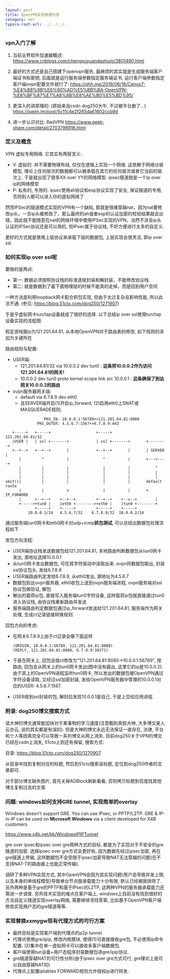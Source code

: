 ```yaml
---
layout: post
title: OpenVPN实现原理分析
category: net
typora-root-url: ../../../..
---
```


### vpn入门了解

1. 当前业界软件加速器概述:
https://www.cnblogs.com/chengxuyuandashu/p/3801490.html

2. 最好的方式还是自己搭建下openvpn服务, 最麻烦的其实就是生成服务端客户端证书和密钥, 后面就是运行服务端参数指定服务端证书, 运行客户端参数指定客户端ovpn配置文件就行了:
https://qhh.me/2019/06/16/Cenos7-%E4%B8%8B%E6%90%AD%E5%BB%BA-OpenVPN-%E8%BF%87%E7%A8%8B%E8%AE%B0%E5%BD%95/

3. 更深入的讲原理的: (原始来自csdn dog250大牛, 不过被平台删了...)
https://juejin.im/post/5c11c4e2f265da61602ccb9d

4. 进一步认识对比: BadVPN
https://www.geek-share.com/detail/2703798916.html



### 定义及概念

VPN 虚拟专用网络. 它其实有两层含义:

* V: 虚拟的. 并不需要物理布线, 仅仅在逻辑上实现一个网络. 这依赖于网络分层模型, 理论上任何层次的数据都可以被承载在其它的任何层次或者它当前的层次上. 于是就出现了很多XX over YY的网络模型. ipsec隧道就是一个ip over ip的网络模型
* P: 私有的, 专用的. ipsec使用ah协议和esp协议实现了安全, 保证隧道的专用, 否则别人都可以进入你的虚拟网络了

然而IPSec的隧道模式实现的VPN有一个缺陷, 那就是很难穿越nat，因为nat要修改ip头，一旦ip头被修改了，那么最终的ah或者esp的认证加密的校验结果就会出错，因此就不能随意在nat的网络环境中使用IPSec实现的VPN，当然不涉及ip头认证的IPSec协议还是可以用的, 但IPsec属于协议栈, 不好方便进行太多的自定义.

更好的方式就是使用上层协议来承载下层的数据包, 上层实现会很灵活, 即ip over ssl

### 如何实现ip over ssl呢

要做的是两点:

* 第一: 数据必须按照协议栈的标准逐级封装和解封装，不能修改协议栈. 
* 第二: 就是数据到了最下面物理层的时候不能真的走掉，而是回到用户空间

一种方法是利用loopback网卡配合抓包实现, 但由于太过复杂且影响性能, 所以此法不通. (参见: https://blog.51cto.com/dog250/1271907)

于是乎虚拟网卡tun/tap设备就成了很好的选择. 以下总结ip over ssl使用tun/tap设备实现的流程图:



假定游戏服ip为121.201.64.81, 从本地OpenVPN对于路由表的修改, 如下规则的添加为关键所在

路由规则与配置:

* USER端: 
  * 121.201.64.81/32 via 10.0.0.2 dev tun0 : **这条将10.0.0.2作为访问121.201.64.81的网关!**
  * 10.0.0.2 dev tun0 proto kernel scope link src 10.0.0.1 : **这条确保了到达网关10.0.0.2的路由**
* ovpn服务器网关端: 
  * default via 6.7.8.9 dev eth0
  * 且SERVER端开启(1)开启ip_forward; (2)启用eth0上SNAT或MASQUERADE规则; 

```
                 PKG_IN: 10.0.0.1:56789+>121.201.64.81:8080
              PKG_OUTER: 4.5.6.7:1567+>6.7.8.9:443

   +-----+   +-----+                    +-----+           121.201.64.81/32
   |USER |   | ssl +-------+            | ssl +-------+       +--------+
   +--+--+   +--+--+       |            +--+--+       |       | SERVER |
      |         ^          |               ^          |       +---+----+
      |         |          |               |          |           ^
      |         |          |               |          |           |
      |         |          |               |          |           |
xmit()|         |          |               |          |       default route
      |         |          v               |          |       + IP_FORWORD
      |      +--+--+    +--+--+         +--+--+    +--v--+        |
      +----->+tun0 |    |eth0 +-------->+eth0 |    |tun0 +--------+
             +-----+    +-----+         +-----+    +-----+
          10.0.0.1/24   4.5.6.7/32    6.7.8.9/32  10.0.0.2/24

```

通过服务端tun0网卡和eth0网卡对udp+icmp**抓包测试**, 可以总结出数据包处理流程如下

发包方向流程: 

* USER端协议栈发送数据包给121.201.64.81, 本地路由判断数据包从tun0网卡发出, 源地址选择10.0.0.1
* 从tun0网卡发出数据包, 可在其字符驱动中读取出来. ovpn将数据包取出, 封装ssl协议包头, 发给6.7.8.9
* USER端路由判定发给6.7.8.9, 从eth0发出, 源地址为4.5.6.7
* 数据包到达ovpn服务器, eth0收包上送到ovpn服务端进程, ovpn服务端对ssl协议包做验证, 解包
* 解出的载荷ip包, 直接写入服务端tun0字符设备, 这样载荷ip包就直接通过tun0进入协议栈, 由协议栈重新路由并发送
* 服务端路由判定数据包通过ip_forward发送给121.201.64.81, 服务端作为网关处理, 生成ct记录链接转换规则.

回包方向的考虑: 

* 在网关6.7.8.9上由于ct记录会像下面这样

  ```
  (ORIGIN, 10.0.0.1:56789, 121.201.64.81:8080)
  (REPLY, 121.201.64.81:8080, 6.7.8.9:38371)
  ```

* 于是在网关上, 回包会按ct修改为"121.201.64.81:8080->10.0.0.1:56789", 按路由, 回包会从网关上的tun0网卡发出(图中没有画出, 这里它的ip是10.0.0.2). 由于其上的OpenVPN进程监听tun0网卡, 所以发出的数据包被OpenVPN通过字符设备读取, 又经过ssl加密封装, 发给OpenVPN服务器中管理的10.0.0.1对应的USER: 4.5.6.7:1567.

* USER收到ssl封装的包, 解封后发现10.0.0.1是自己, 于是上交给应用进程.







### 附录: dog250博文搜索方式

读大神的博文通常能加快对于某事物的学习速度(注意甄别真假大神, 大多博文是人云亦云, 说的其实都是有误的). 但是大神的博文永远无法保证一直存在, 法律, 平台和个人等因素完全可以导致一系列博文从网上消失. 目前dog250关于VPN的博文已经在csdn上消失, 51cto上则还有保留, 搜索方式:

目录: https://blog.51cto.com/dog250/1270907

从目录中找到复制对应的标题, 然后到51cto搜索该标题, 定位到dog250作者的文章即可.

对于部分博文缺失图片, 首先关掉ADBlock刷新看看, 否则拷贝标题到百度找其他博主复制过去的文章.



### 问题: windows如何支持GRE tunnel, 实现简单的overlay

Windows doesn't support GRE. You can  use IPsec, or PPTP/L2TP. GRE & IP-in-IP can be used on **Microsoft Windows** via a client developed for X4B customers

https://www.x4b.net/kb/WindowsIPIPTunnel



gre over ipsec和ipsec over gre两种方式的目标, 都是为了实现对于不安全的gre隧道的加密. 选择ipsec over gre方式会更好些, 因为数据先经过ipsec加密, 再在gre隧道上传输, 这样数据包不会受限于ipsec加密导致NAT无法穿越的问题(在不支持NAT-T的路由器上也能正常传输). 

调研了多种VPN实现方式, 其中OpenVPN会因为其实现问题(用户态导致并发上限, 以及本身的单线程模型)导致单台节点服承载能力十分有限, 默认已经被我排除了. 另外两种是基于gre的PPTP和基于IPsec的L2TP, 这两种VPN的服务器承载能力还需进一步调查. 另外技术实现的难点在客户端上, windows上目前没有找到很好的方法自定义隧道实现overlay网络, 需要继续寻找答案, 比如基于OpenVPN客户端修改实现用户态的gre隧道等等.



### 实现替换xxmygw现有代理方式的可行方案

* 最终目标是实现客户端到代理点的p2p tunnel
* 代理点使用gre/ipip, 修改内核模块, 使得(1)可直接接收gre包, 不必使用ip命令配置. (2)集中在单一虚拟网卡可以接收多客户端数据包.
* 客户端使用tun设备+用户态程序封装数据包进gre/ipip协议.
* gre隧道穿越NAT的可行性分析(由于ipsec over gre方式可行, gre理论上是可以自由穿越NAT的)
* 代理点上配置iptables FORWARD规则允许授权ip进行转发.